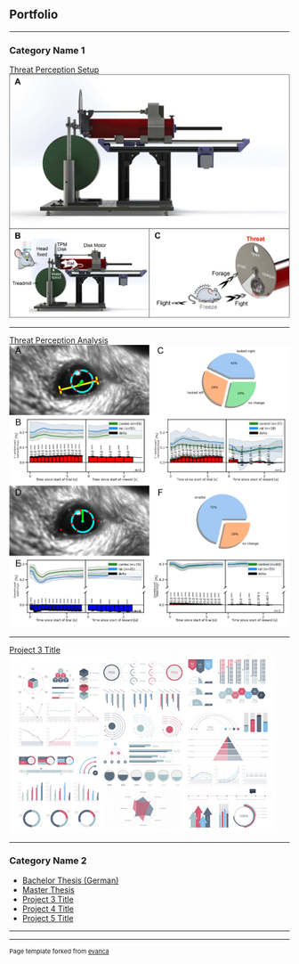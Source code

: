 ## Portfolio

---

### Category Name 1 

[Threat Perception Setup](https://github.com/Marti-Ritter/Threat-Perception-Setup)
<img src="images/Setup_Structure.png"/>

---
[Threat Perception Analysis](https://github.com/Marti-Ritter/Threat-Perception-Analysis)
<img src="images/Analysis_example.png"/>

---
[Project 3 Title](/pdf/sample_presentation.pdf)
<img src="images/dummy_thumbnail.jpg?raw=true"/>

---

### Category Name 2

- [Bachelor Thesis (German)](http://example.com/)
- [Master Thesis](http://example.com/)
- [Project 3 Title](http://example.com/)
- [Project 4 Title](http://example.com/)
- [Project 5 Title](http://example.com/)

---




---
<p style="font-size:11px">Page template forked from <a href="https://github.com/evanca/quick-portfolio">evanca</a></p>
<!-- Remove above link if you don't want to attibute -->
